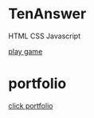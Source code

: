 <h1>TenAnswer</h1>  <p> HTML CSS Javascript </p>
<a href="https://toeykub789.github.io/TenAnswer"> play game </a>

<h1>portfolio</h1>
<a href="https://toeykub789.github.io/portfolio"> click portfolio </a>
